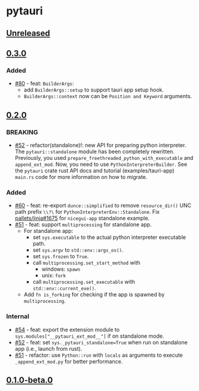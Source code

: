 # pytauri

## [Unreleased]

## [0.3.0]

### Added

- [#80](https://github.com/WSH032/pytauri/pull/80) - feat: `BuilderArgs`:
    - add `BuilderArgs::setup` to support tauri app setup hook.
    - `BuilderArgs::context` now can be `Position and Keyword` arguments.

## [0.2.0]

### BREAKING

- [#52](https://github.com/WSH032/pytauri/pull/52) - refactor(standalone)!: new API for preparing python interpreter.
    The `pytauri::standalone` module has been completely rewritten.
    Previously, you used `prepare_freethreaded_python_with_executable` and `append_ext_mod`. Now, you need to use `PythonInterpreterBuilder`.
    See the `pytauri` crate rust API docs and tutorial (examples/tauri-app) `main.rs` code for more information on how to migrate.

### Added

- [#60](https://github.com/WSH032/pytauri/pull/60) - feat: re-export `dunce::simplified` to remove `resource_dir()` UNC path prefix `\\?\` for `PythonInterpreterEnv::Standalone`. Fix [pallets/jinja#1675](https://github.com/pallets/jinja/issues/1675#issuecomment-1323555773) for `nicegui-app` standalone example.
- [#51](https://github.com/WSH032/pytauri/pull/51) - feat: support `multiprocessing` for standalone app.
    - For standalone app:
        - set `sys.executable` to the actual python interpreter executable path.
        - set `sys.argv` to `std::env::args_os()`.
        - set `sys.frozen` to `True`.
        - call `multiprocessing.set_start_method` with
            - windows: `spawn`
            - unix: `fork`
        - call `multiprocessing.set_executable` with `std::env::current_exe()`.
    - Add `fn is_forking` for checking if the app is spawned by `multiprocessing`.

### Internal

- [#54](https://github.com/WSH032/pytauri/pull/54) - feat: export the extension module to `sys.modules["__pytauri_ext_mod__"]` if on standalone mode.
- [#52](https://github.com/WSH032/pytauri/pull/52) - feat: set `sys._pytauri_standalone=True` when run on standalone app (i.e., launch from rust).
- [#51](https://github.com/WSH032/pytauri/pull/51) - refactor: use `Python::run` with `locals` as arguments to execute `_append_ext_mod.py` for better performance.

## [0.1.0-beta.0]

[unreleased]: https://github.com/WSH032/pytauri/tree/HEAD
[0.3.0]: https://github.com/WSH032/pytauri/releases/tag/rs/pytauri/v0.3.0
[0.2.0]: https://github.com/WSH032/pytauri/releases/tag/rs/pytauri/v0.2.0
[0.1.0-beta.0]: https://github.com/WSH032/pytauri/releases/tag/rs/pytauri/v0.1.0-beta.0

